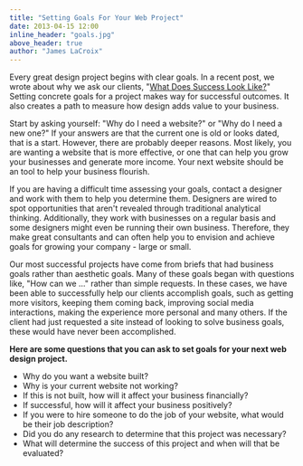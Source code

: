 ```yaml
---
title: "Setting Goals For Your Web Project"
date: 2013-04-15 12:00
inline_header: "goals.jpg"
above_header: true
author: "James LaCroix"
---
```


Every great design project begins with clear goals. In a recent post, we wrote about why we ask our clients, "[What Does Success Look Like?](/blog/what-does-success-look-like/)" Setting concrete goals for a project makes way for successful outcomes. It also creates a path to measure how design adds value to your business.

Start by asking yourself: "Why do I need a website?" or "Why do I need a new one?" If your answers are that the current one is old or looks dated, that is a start. However, there are probably deeper reasons. Most likely, you are wanting a website that is more effective, or one that can help you grow your businesses and generate more income. Your next website should be an tool to help your business flourish.

If you are having a difficult time assessing your goals, contact a designer and work with them to help you determine them. Designers are wired to spot opportunities that aren't revealed through traditional analytical thinking. Additionally, they work with businesses on a regular basis and some designers might even be running their own business. Therefore, they make great consultants and can often help you to envision and achieve goals for growing your company - large or small.

Our most successful projects have come from briefs that had business goals rather than aesthetic goals. Many of these goals began with questions like, "How can we …" rather than simple requests. In these cases, we have been able to successfully help our clients accomplish goals, such as getting more visitors, keeping them coming back, improving social media interactions, making the experience more personal and many others. If the client had just requested a site instead of looking to solve business goals, these would have never been accomplished.

**Here are some questions that you can ask to set goals for your next web design project.**

- Why do you want a website built?
- Why is your current website not working?
- If this is not built, how will it affect your business financially?
- If successful, how will it affect your business positively?
- If you were to hire someone to do the job of your website, what would be their job description?
- Did you do any research to determine that this project was necessary?
- What will determine the success of this project and when will that be evaluated?
